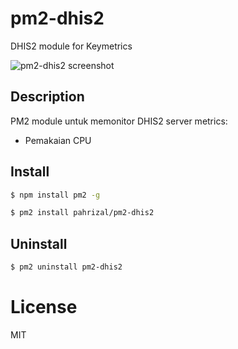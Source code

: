 # pm2-dhis2

DHIS2 module for Keymetrics

![pm2-dhis2 screenshot](https://docs.dhis2.org/2.34/fr/developer/html/resources/images/dhis2-logo-rgb-positive.png)

## Description

PM2 module untuk memonitor DHIS2 server metrics:

-   Pemakaian CPU

## Install

```bash
$ npm install pm2 -g

$ pm2 install pahrizal/pm2-dhis2
```

## Uninstall

```bash
$ pm2 uninstall pm2-dhis2
```

# License

MIT
